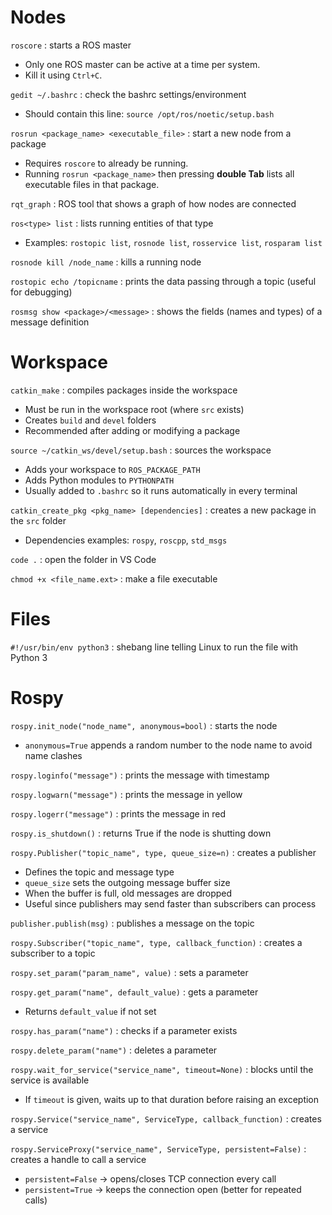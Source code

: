 # Nodes

`roscore` : starts a ROS master  
- Only one ROS master can be active at a time per system.  
- Kill it using `Ctrl+C`.

`gedit ~/.bashrc` : check the bashrc settings/environment  
- Should contain this line: `source /opt/ros/noetic/setup.bash`

`rosrun <package_name> <executable_file>` : start a new node from a package  
- Requires `roscore` to already be running.  
- Running `rosrun <package_name>` then pressing **double Tab** lists all executable files in that package.

`rqt_graph` : ROS tool that shows a graph of how nodes are connected  

`ros<type> list` : lists running entities of that type  
- Examples: `rostopic list`, `rosnode list`, `rosservice list`, `rosparam list`

`rosnode kill /node_name` : kills a running node  

`rostopic echo /topicname` : prints the data passing through a topic (useful for debugging)  

`rosmsg show <package>/<message>` : shows the fields (names and types) of a message definition  


# Workspace

`catkin_make` : compiles packages inside the workspace  
- Must be run in the workspace root (where `src` exists)  
- Creates `build` and `devel` folders  
- Recommended after adding or modifying a package  

`source ~/catkin_ws/devel/setup.bash` : sources the workspace  
- Adds your workspace to `ROS_PACKAGE_PATH`  
- Adds Python modules to `PYTHONPATH`  
- Usually added to `.bashrc` so it runs automatically in every terminal  

`catkin_create_pkg <pkg_name> [dependencies]` : creates a new package in the `src` folder  
- Dependencies examples: `rospy`, `roscpp`, `std_msgs`

`code .` : open the folder in VS Code  

`chmod +x <file_name.ext>` : make a file executable  


# Files

`#!/usr/bin/env python3` : shebang line telling Linux to run the file with Python 3  


# Rospy

`rospy.init_node("node_name", anonymous=bool)` : starts the node  
- `anonymous=True` appends a random number to the node name to avoid name clashes  

`rospy.loginfo("message")` : prints the message with timestamp  

`rospy.logwarn("message")` : prints the message in yellow  

`rospy.logerr("message")` : prints the message in red  

`rospy.is_shutdown()` : returns True if the node is shutting down  

`rospy.Publisher("topic_name", type, queue_size=n)` : creates a publisher  
- Defines the topic and message type  
- `queue_size` sets the outgoing message buffer size  
- When the buffer is full, old messages are dropped  
- Useful since publishers may send faster than subscribers can process  

`publisher.publish(msg)` : publishes a message on the topic  

`rospy.Subscriber("topic_name", type, callback_function)` : creates a subscriber to a topic  

`rospy.set_param("param_name", value)` : sets a parameter  

`rospy.get_param("name", default_value)` : gets a parameter  
- Returns `default_value` if not set  

`rospy.has_param("name")` : checks if a parameter exists  

`rospy.delete_param("name")` : deletes a parameter  

`rospy.wait_for_service("service_name", timeout=None)` : blocks until the service is available  
- If `timeout` is given, waits up to that duration before raising an exception  

`rospy.Service("service_name", ServiceType, callback_function)` : creates a service  

`rospy.ServiceProxy("service_name", ServiceType, persistent=False)` : creates a handle to call a service  
- `persistent=False` → opens/closes TCP connection every call  
- `persistent=True` → keeps the connection open (better for repeated calls)  



